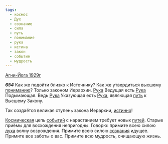```yaml
---
tags:
  - космос
  - Дух
  - сознание
  - сила
  - путь
  - понимание
  - рука
  - истина
  - закон
  - событие
  - мудрость
---
```


[Агни-Йога 1929г](https://127.0.0.1:4002/agni/1929)

___654___
Как же подойти близко к Источнику? Как же утвердиться высшему [пониманию](../../../tags/#понимание)? Только законом Иерархии. [Рука](../../../tags/#рука) Ведущая есть [Рука](../../../tags/#рука) Подымающая. Ведь [Рука](../../../tags/#рука) Указующая есть [Рука](../../../tags/#рука), являющая [путь](../../../tags/#путь) к Высшему Закону.   

Так создаётся великая ступень закона Иерархии, [истинно](../../../tags/#истина)!   

[Космическая](../../../tags/#космос) цепь [событий](../../../tags/#событие) с нарастанием требует новых [путей](../../../tags/#путь). Старые приёмы для восхождения непригодны. Говорю: примите всею силою [духа](../../../tags/#Дух) волну возрождения. Примите всею силою [сознания](../../../tags/#сознание) идущее. Примите все заботы о вас. Примите всю мудрость, очищающую жизнь.
